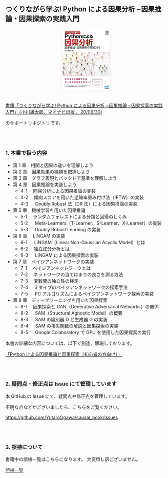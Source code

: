 ## つくりながら学ぶ! Python による因果分析 ~因果推論・因果探索の実践入門

<div align="center">
<img src="./etc/book.jpg" alt="" title="" width=30%>
</div>

<br>

[書籍「つくりながら学ぶ! Python による因果分析 ~因果推論・因果探索の実践入門」（小川雄太郎、マイナビ出版 、20/06/30) ](https://www.amazon.co.jp/dp/4839973571/)

のサポートリポジトリです。

<br>
<br>

### 1. 本書で扱う内容

- 第 1 章　相関と因果の違いを理解しよう
- 第 2 章　因果効果の種類を把握しよう
- 第 3 章　グラフ表現とバックドア基準を理解しよう
- 第 4 章　因果推論を実装しよう
  - 4-1 　回帰分析による因果推論の実装
  - 4-2 　傾向スコアを用いた逆確率重み付け法（IPTW）の実装
  - 4-3 　 Doubly Robust 法（DR 法）による因果推論の実装
- 第 5 章　機械学習を用いた因果推論
  - 5-1 　ランダムフォレストによる分類と回帰のしくみ
  - 5-2 　 Meta-Learners（T-Learner、S-Learner、X-Learner）の実装
  - 5-3 　 Doubly Robust Learning の実装
- 第 6 章　 LiNGAM の実装
  - 6-1 　 LiNGAM（Linear Non-Gaussian Acyclic Model）とは
  - 6-2 　独立成分分析とは
  - 6-3 　 LiNGAM による因果探索の実装
- 第 7 章　ベイジアンネットワークの実装
  - 7-1 　ベイジアンネットワークとは
  - 7-2 　ネットワークの当てはまりの良さを測る方法
  - 7-3 　変数間の独立性の検定
  - 7-4 　３タイプのベイジアンネットワークの探索手法
  - 7-5 　 PC アルゴリズムによるベイジアンネットワーク探索の実装
- 第 8 章　ディープラーニングを用いた因果探索
  - 8-1 　因果探索と GAN（Generative Adversarial Networks）の関係
  - 8-2 　 SAM（Structural Agnostic Model）の概要
  - 8-3 　 SAM の識別器 D と生成器 G の実装
  - 8-4 　 SAM の損失関数の解説と因果探索の実装
  - 8-5 　 Google Colaboratory で GPU を使用した因果探索の実行

本書の詳細な内容については、以下で別途、解説しております。

[「Python による因果推論と因果探索（初心者の方向け）」](https://qiita.com/sugulu/items/07253d12b1fc72e16aba)

<br>
<br>

### 2. 疑問点・修正点は Issue にて管理しています

本 GitHub の Issue にて、疑問点や修正点を管理しています。

不明な点などがございましたら、こちらをご覧ください。

https://github.com/YutaroOgawa/causal_book/issues

<br>
<br>

### 3. 誤植について

書籍中の誤植一覧はこちらになります。
大変申し訳ございません。

[誤植一覧](https://github.com/YutaroOgawa/causal_book/labels/%E8%AA%A4%E6%A4%8D)
